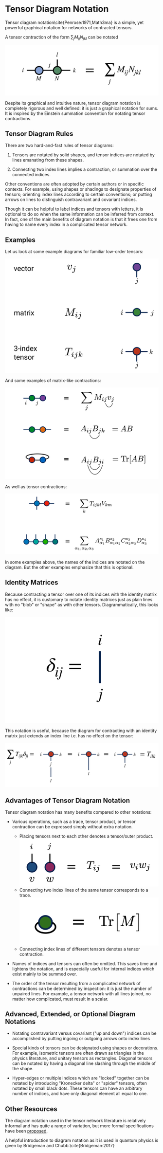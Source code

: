 # Tensor Diagram Notation

Tensor diagram notation\cite{Penrose:1971,Math3ma} is a simple, yet powerful
graphical notation for networks of contracted tensors.

A tensor contraction of the form $\sum_j M_{ij} N_{jkl}$ can be notated 

![medium](generic_diagram.png)

Despite its graphical and intuitive nature, tensor diagram notation
is completely rigorous and well defined: it is just a graphical
notation for sums. It is inspired by
the Einstein summation convention for notating tensor contractions.

## Tensor Diagram Rules

There are two hard-and-fast rules of tensor diagrams:

1. Tensors are notated by solid shapes, and tensor indices
   are notated by lines emanating from these shapes.

2. Connecting two index lines implies a contraction, or summation
   over the connected indices.

Other conventions are often adopted by certain
authors or in specific contexts. For example, using shapes or 
shadings to designate properties of tensors;
orienting index lines according to certain conventions;
or putting arrows on lines to distinguish
contravariant and covariant indices.

Though it can be helpful to label indices and tensors
with letters, it is optional to do so when the same information
can be inferred from context. In fact, one of the main
benefits of diagram notation is that it frees one
from having to name every index in a complicated 
tensor network.


## Examples

Let us look at some example diagrams for familiar low-order tensors:

![medium](tensor_diagrams.png)

And some examples of matrix-like contractions:

![large](sample_contractions.png)

As well as tensor contractions:

![large](tensor_contractions.png)

In some examples above, the names of the indices are
notated on the diagram. But the other examples emphasize that this
is optional.

## Identity Matrices

Because contracting a tensor over one of its indices with the
identity matrix has no effect, it is customary to notate 
identity matrices just as plain lines with no "blob" or "shape"
as with other tensors. Diagrammatically, this looks like:

![small](identity_diagram.png)

This notation is useful, because the diagram for contracting with
an identity matrix just extends an index line i.e. has no effect
on the tensor:

![large](identity_contraction.png)

## Advantages of Tensor Diagram Notation

Tensor diagram notation has many benefits compared to other notations:

- Various operations, such as a trace, tensor product, or tensor contraction
  can be expressed simply without extra notation.

  * Placing tensors next to each other denotes a tensor/outer product.
    ![medium](outer_product.png)
  * Connecting two index lines of the same tensor corresponds to a trace.
    ![medium](trace.png)
  * Connecting index lines of different tensors denotes a tensor contraction.

- Names of indices and tensors can often be omitted. This saves
  time and lightens the notation, and is 
  especially useful for internal indices which exist 
  mainly to be summed over.

- The order of the tensor resulting from a complicated network of 
  contractions can be determined by inspection: it is just the number of
  unpaired lines. For example, a tensor network with all lines joined, no
  matter how complicated, must result in a scalar.

## Advanced, Extended, or Optional Diagram Notations

- Notating contravariant versus covariant ("up and down") indices can be accomplished by putting ingoing or outgoing arrows onto index lines

- Special kinds of tensors can be designated using shapes or decorations. For example, isometric tensors are often drawn as triangles in the physics literature, and unitary tensors as rectangles. Diagonal tensors can be notated by having a diagonal line slashing through the middle of the shape.

- Hyper-edges or multiple indices which are "locked" together can be notated by introducing "Kronecker delta" or "spider" tensors, often notated by small black dots. These tensors can have an arbitrary number of indices, and have only diagonal element all equal to one.


## Other Resources

The diagram notation used in the tensor network literature is relatively 
informal and has quite a range of variation, but more formal
specifications have been [proposed](https://en.wikipedia.org/wiki/Penrose_graphical_notation).

A helpful introduction to diagram notation as it is used in quantum physics is
given by Bridgeman and Chubb.\cite{Bridgeman:2017}

<!-- TODO:
* Give pictorial examples of operations from math/stats tensor literature 
  drawn as tensor diagrams:
  - n-mode product $\times_n$ (contraction of a matrix with one of the indices)
  - matricization (just grouping indices)
  - tracing index pairs
  - tensor/outer product (just placing tensors next to each other)
  
-->


